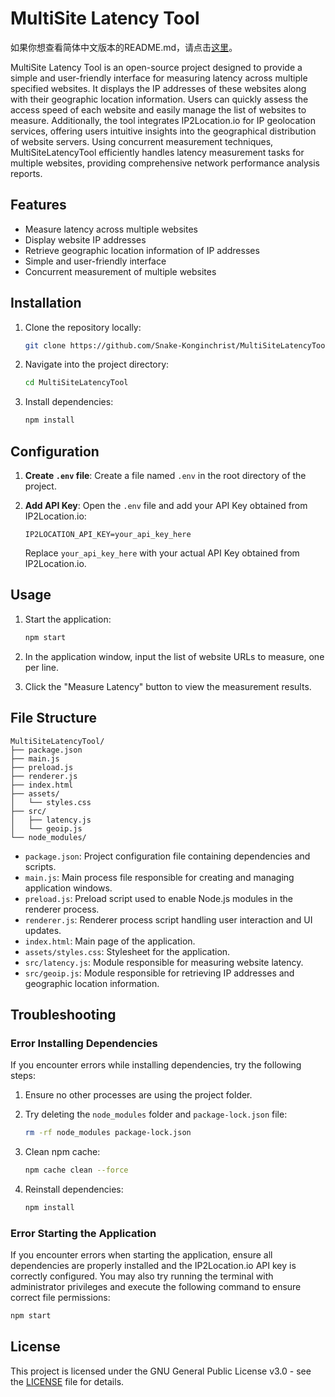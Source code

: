 # MultiSite Latency Tool

如果你想查看简体中文版本的README.md，请点击[这里](README.md)。

MultiSite Latency Tool is an open-source project designed to provide a simple and user-friendly interface for measuring latency across multiple specified websites. It displays the IP addresses of these websites along with their geographic location information. Users can quickly assess the access speed of each website and easily manage the list of websites to measure. Additionally, the tool integrates IP2Location.io for IP geolocation services, offering users intuitive insights into the geographical distribution of website servers. Using concurrent measurement techniques, MultiSiteLatencyTool efficiently handles latency measurement tasks for multiple websites, providing comprehensive network performance analysis reports.

## Features

- Measure latency across multiple websites
- Display website IP addresses
- Retrieve geographic location information of IP addresses
- Simple and user-friendly interface
- Concurrent measurement of multiple websites

## Installation

1. Clone the repository locally:

   ```bash
   git clone https://github.com/Snake-Konginchrist/MultiSiteLatencyTool.git
   ```

2. Navigate into the project directory:

   ```bash
   cd MultiSiteLatencyTool
   ```

3. Install dependencies:

   ```bash
   npm install
   ```

## Configuration

1. **Create `.env` file**: Create a file named `.env` in the root directory of the project.

2. **Add API Key**: Open the `.env` file and add your API Key obtained from IP2Location.io:

   ```
   IP2LOCATION_API_KEY=your_api_key_here
   ```

   Replace `your_api_key_here` with your actual API Key obtained from IP2Location.io.

## Usage

1. Start the application:

   ```bash
   npm start
   ```

2. In the application window, input the list of website URLs to measure, one per line.

3. Click the "Measure Latency" button to view the measurement results.

## File Structure

```plaintext
MultiSiteLatencyTool/
├── package.json
├── main.js
├── preload.js
├── renderer.js
├── index.html
├── assets/
│   └── styles.css
├── src/
│   ├── latency.js
│   └── geoip.js
└── node_modules/
```

- `package.json`: Project configuration file containing dependencies and scripts.
- `main.js`: Main process file responsible for creating and managing application windows.
- `preload.js`: Preload script used to enable Node.js modules in the renderer process.
- `renderer.js`: Renderer process script handling user interaction and UI updates.
- `index.html`: Main page of the application.
- `assets/styles.css`: Stylesheet for the application.
- `src/latency.js`: Module responsible for measuring website latency.
- `src/geoip.js`: Module responsible for retrieving IP addresses and geographic location information.

## Troubleshooting

### Error Installing Dependencies

If you encounter errors while installing dependencies, try the following steps:

1. Ensure no other processes are using the project folder.
2. Try deleting the `node_modules` folder and `package-lock.json` file:

   ```bash
   rm -rf node_modules package-lock.json
   ```

3. Clean npm cache:

   ```bash
   npm cache clean --force
   ```

4. Reinstall dependencies:

   ```bash
   npm install
   ```

### Error Starting the Application

If you encounter errors when starting the application, ensure all dependencies are properly installed and the IP2Location.io API key is correctly configured. You may also try running the terminal with administrator privileges and execute the following command to ensure correct file permissions:

```bash
npm start
```

## License

This project is licensed under the GNU General Public License v3.0 - see the [LICENSE](LICENSE) file for details.
